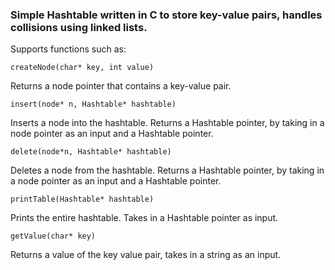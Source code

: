 
### Simple Hashtable written in C to store key-value pairs, handles collisions using linked lists.

Supports functions such as: 
```
createNode(char* key, int value)
```
Returns a node pointer that contains a key-value pair.

```
insert(node* n, Hashtable* hashtable)
```
Inserts a node into the hashtable. Returns a Hashtable pointer, by taking in a node pointer as an input and a Hashtable pointer.

```
delete(node*n, Hashtable* hashtable)
```
Deletes a node from the hashtable. Returns a Hashtable pointer, by taking in a node pointer as an input and a Hashtable pointer.

```
printTable(Hashtable* hashtable)
```
Prints the entire hashtable. Takes in a Hashtable pointer as input.

```
getValue(char* key)
```
Returns a value of the key value pair, takes in a string as an input. 
